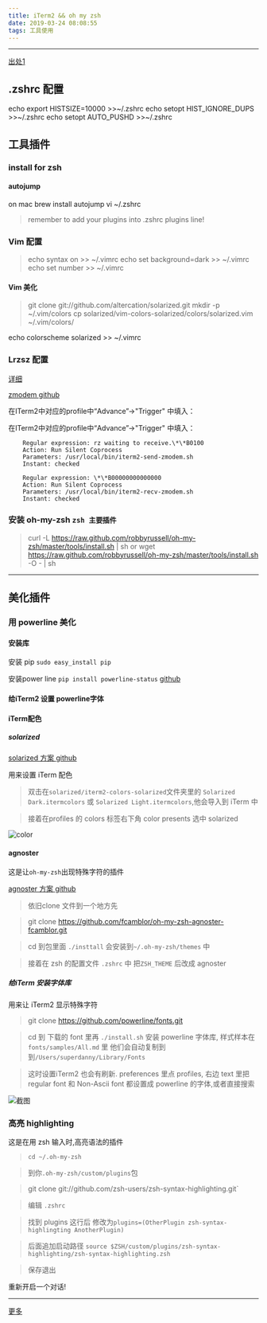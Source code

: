```yaml
---
title: iTerm2 && oh my zsh
date: 2019-03-24 08:08:55
tags: 工具使用
---
```



---

<!-- toc --> 

[出处1](https://www.jianshu.com/p/7de00c73a2bb)

## .zshrc 配置
echo export HISTSIZE=10000 >>~/.zshrc
echo setopt HIST_IGNORE_DUPS >>~/.zshrc
echo setopt AUTO_PUSHD >>~/.zshrc
## 工具插件

### install for zsh 


#### autojump 
on mac brew install autojump
vi ~/.zshrc


> remember to add your plugins into .zshrc plugins line!

### Vim 配置

> echo syntax on >> ~/.vimrc
> echo set background=dark >> ~/.vimrc
> echo set number >> ~/.vimrc


#### Vim 美化 
> git clone git://github.com/altercation/solarized.git
> mkdir -p ~/.vim/colors
> cp solarized/vim-colors-solarized/colors/solarized.vim ~/.vim/colors/


echo colorscheme solarized >> ~/.vimrc


### Lrzsz 配置

[详细](https://blog.csdn.net/sylar_d/article/details/51971585)

[zmodem github](https://github.com/mmastrac/iterm2-zmodem)

在ITerm2中对应的profile中“Advance”->"Trigger" 中填入：

在ITerm2中对应的profile中“Advance”->"Trigger" 中填入：
    
```
    Regular expression: rz waiting to receive.\*\*B0100
    Action: Run Silent Coprocess
    Parameters: /usr/local/bin/iterm2-send-zmodem.sh
    Instant: checked
```
```
    Regular expression: \*\*B00000000000000
    Action: Run Silent Coprocess
    Parameters: /usr/local/bin/iterm2-recv-zmodem.sh
    Instant: checked
```

### 安装 oh-my-zsh `zsh 主要插件`

> curl -L https://raw.github.com/robbyrussell/oh-my-zsh/master/tools/install.sh | sh
> or
> wget https://raw.github.com/robbyrussell/oh-my-zsh/master/tools/install.sh -O - | sh

---


## 美化插件

### 用 powerline 美化  

#### 安装库



安装 pip `sudo easy_install pip`  

安装power line  `pip install powerline-status`
[github](https://github.com/powerline/powerline)


####  给iTerm2 设置 powerline字体  


#### iTerm配色

##### solarized

[solarized 方案 github](https://github.com/altercation/solarized)

用来设置 iTerm 配色

> 双击在`solarized/iterm2-colors-solarized`文件夹里的 `Solarized Dark.itermcolors` 或 `Solarized Light.itermcolors`,他会导入到 iTerm 中

> 接着在profiles 的 colors 标签右下角 color presents 选中 solarized

![color](/images/itermColor.png)


#### agnoster

这是让`oh-my-zsh`出现特殊字符的插件

[agnoster 方案 github](https://github.com/fcamblor/oh-my-zsh-agnoster-fcamblor)

> 依旧clone 文件到一个地方先

> git clone https://github.com/fcamblor/oh-my-zsh-agnoster-fcamblor.git

> cd 到包里面 `./insttall` 会安装到`~/.oh-my-zsh/themes` 中

> 接着在 zsh 的配置文件 `.zshrc` 中 把`ZSH_THEME` 后改成 agnoster 


##### 给iTerm 安装字体库  

用来让 iTerm2 显示特殊字符

> git clone https://github.com/powerline/fonts.git

> cd 到 下载的 font 里再 `./install.sh` 安装 powerline 字体库, 样式样本在 `fonts/samples/All.md` 里
> 他们会自动复制到到`/Users/superdanny/Library/Fonts`

> 这时设置iTerm2 也会有刷新.
> preferences 里点 profiles, 右边 text 里把 regular font 和 Non-Ascii font 都设置成 powerline 的字体,或者直接搜索

![截图](/images/iTemText.png)




### 高亮 highlighting 

这是在用 zsh 输入时,高亮语法的插件

> `cd ~/.oh-my-zsh`

> 到你`.oh-my-zsh/custom/plugins`包

> git clone git://github.com/zsh-users/zsh-syntax-highlighting.git`

> 编辑 `.zshrc` 

> 找到 plugins 这行后 修改为`plugins=(OtherPlugin zsh-syntax-highlingting AnotherPlugin)`

> 后面追加启动路径 `source $ZSH/custom/plugins/zsh-syntax-highlighting/zsh-syntax-highlighting.zsh`

> 保存退出

重新开启一个对话!

---
[更多](http://macshuo.com/?p=676)




